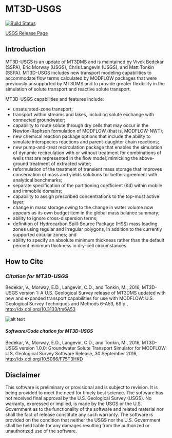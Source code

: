 # MT3D-USGS
[![Build Status](https://travis-ci.org/MODFLOW-USGS/mt3d-usgs.svg?branch=develop)](https://travis-ci.org/MODFLOW-USGS/mt3d-usgs)

[USGS Release Page](https://water.usgs.gov/ogw/mt3d-usgs/)

## Introduction
MT3D-USGS is an update of MT3DMS and is maintained by Vivek Bedekar (SSPA), Eric Morway (USGS), Chris Langevin (USGS), and Matt Tonkin (SSPA).  MT3D-USGS includes new transport modeling capabilities to accommodate flow terms calculated by MODFLOW packages that were previously unsupported by MT3DMS and to provide greater flexibility in the simulation of solute transport and reactive solute transport.

MT3D-USGS capabilities and features include:

* unsaturated-zone transport;
* transport within streams and lakes, including solute exchange with connected groundwater;
* capability to route solute through dry cells that may occur in the Newton-Raphson formulation of MODFLOW (that is, MODFLOW-NWT);
* new chemical reaction package options that include the ability to simulate interspecies reactions and parent-daughter chain reactions;
* new pump-and-treat recirculation package that enables the simulation of dynamic recirculation with or without treatment for combinations of wells that are represented in the flow model, mimicking the above-ground treatment of extracted water;
* reformulation of the treatment of transient mass storage that improves conservation of mass and yields solutions for better agreement with analytical benchmarks;
* separate specification of the partitioning coefficient (Kd) within mobile and immobile domains;
* capability to assign prescribed concentrations to the top-most active layer;
* change in mass storage owing to the change in water volume now appears as its own budget item in the global mass balance summary;
* ability to ignore cross-dispersion terms;
* definition of Hydrocarbon Spill-Source Package (HSS) mass loading zones using regular and irregular polygons, in addition to the currently supported circular zones; and
* ability to specify an absolute minimum thickness rather than the default percent minimum thickness in dry-cell circumstances.

## How to Cite

### ***Citation for MT3D-USGS***

Bedekar, V., Morway, E.D., Langevin, C.D., and Tonkin, M., 2016, MT3D-USGS version 1: A U.S. Geological Survey release of MT3DMS updated with new and expanded transport capabilities for use with MODFLOW: U.S. Geological Survey Techniques and Methods 6-A53, 69 p., http://dx.doi.org/10.3133/tm6A53

![alt text](https://water.usgs.gov/ogw/mt3d-usgs/images/TM6-A53-cover.jpg "MT3D-USGS user guide")

#### ***Software/Code citation for MT3D-USGS***

Bedekar, V., Morway, E.D., Langevin, C.D., and Tonkin, M., 2016, MT3D-USGS version 1.0.0: Groundwater Solute Transport Simulator for MODFLOW: U.S. Geological Survey Software Release, 30 September 2016, http://dx.doi.org/10.5066/F75T3HKD

## Disclaimer

This software is preliminary or provisional and is subject to revision. It is being provided to meet the need for timely best science. The software has not received final approval by the U.S. Geological Survey (USGS). No warranty, expressed or implied, is made by the USGS or the U.S. Government as to the functionality of the software and related material nor shall the fact of release constitute any such warranty. The software is provided on the condition that neither the USGS nor the U.S. Government shall be held liable for any damages resulting from the authorized or unauthorized use of the software.
